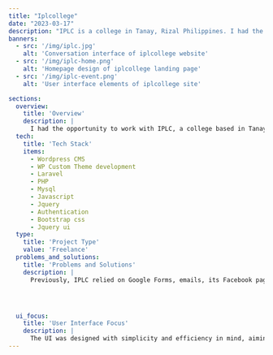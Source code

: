 ```yaml
---
title: "Iplcollege"
date: "2023-03-17"
description: "IPLC is a college in Tanay, Rizal Philippines. I had the opportunity to work with the Institute where I served as a Full Stack Web Developer. During my time there, I led the development of a modernized school website, along with a new student management and admissions system."
banners:
  - src: '/img/iplc.jpg'
    alt: 'Conversation interface of iplcollege website'
  - src: '/img/iplc-home.png'
    alt: 'Homepage design of iplcollege landing page'
  - src: '/img/iplc-event.png'
    alt: 'User interface elements of iplcollege site'

sections:
  overview:
    title: 'Overview'
    description: |
      I had the opportunity to work with IPLC, a college based in Tanay, Rizal, Philippines, where I served as a Full Stack Web Developer. During my time there, I led the development of a modernized school website, along with a new student management and admissions system.
  tech:
    title: 'Tech Stack'
    items:
      - Wordpress CMS
      - WP Custom Theme development
      - Laravel
      - PHP
      - Mysql
      - Javascript
      - Jquery
      - Authentication
      - Bootstrap css
      - Jquery ui
  type:
    title: 'Project Type'
    value: 'Freelance'
  problems_and_solutions:
    title: 'Problems and Solutions'
    description: |
      Previously, IPLC relied on Google Forms, emails, its Facebook page, and walk-ins to admit new students. While this approach got the job done, it lacked centralization and was inefficient. Managing data across multiple platforms was a hassle for the institute, and manually collecting and transferring information into spreadsheets was time-consuming and error-prone. To address this, I proposed centralizing the entire admissions process. The solution was to develop a dedicated admission system along with a student portal.




  ui_focus:
    title: 'User Interface Focus'
    description: |
      The UI was designed with simplicity and efficiency in mind, aiming to replicate the smooth experience of modern POS terminals. I focused on creating an intuitive, clean interface that minimizes user error and supports fast-paced environments like restaurants and cafés.
---
```



